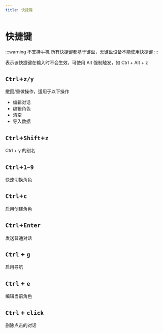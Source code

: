 ```yaml
---
title: 快捷键
---
```


# 快捷键

:::warning 不支持手机
所有快捷键都基于键盘，无键盘设备不能使用快捷键
:::

<p style="margin: 8px 0"><Badge type='warning' text='Alt'/> 表示该快捷键在输入时不会生效，可使用 Alt 强制触发，如 Ctrl + Alt + z</p>

 ## `Ctrl`+`z/y` <Badge type='warning' text='Alt'/>
 
 撤回/重做操作，适用于以下操作
  
  - 编辑对话
  - 编辑角色
  - 清空
  - 导入数据
  
 ## `Ctrl`+`Shift`+`z` <Badge type='warning' text='Alt'/>
 
 Ctrl + y 的别名
 
 ## `Ctrl`+`1~9`
 
 快速切换角色
 
 ## `Ctrl`+`c` <Badge type='warning' text='Alt'/>
 
 启用创建角色
 
 ## `Ctrl`+`Enter`
 
 发送普通对话
 
## `Ctrl` + `g`

启用导航

## `Ctrl` + `e`

编辑当前角色

## `Ctrl` + `click`

删除点击的对话